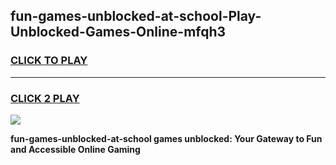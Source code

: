 
## fun-games-unblocked-at-school-Play-Unblocked-Games-Online-mfqh3
<h3>
<a href="https://premium76.site?title=fun-games-unblocked-at-school&ref=25A">CLICK TO PLAY</a></h3>
<hr>

<h3>
<a href="https://premium76.site?title=fun-games-unblocked-at-school&ref=25A">CLICK 2 PLAY</a>
  
</h3>

<a href="https://premium76.site?title=fun-games-unblocked-at-school&ref=25A"><img src="https://clearcache.store/games.png"></a>


**fun-games-unblocked-at-school games unblocked: Your Gateway to Fun and Accessible Online Gaming**
